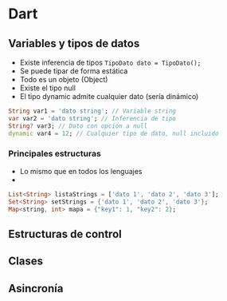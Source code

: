# Dart

## Variables y tipos de datos 

- Existe inferencia de tipos `TipoDato dato = TipoDato();`
- Se puede tipar de forma estática
- Todo es un objeto (Object)
- Existe el tipo null
- El tipo dynamic admite cualquier dato (sería dinámico)

```dart
String var1 = 'dato string'; // Variable string
var var2 = 'dato string'; // Inferencia de tipo
String? var3; // Dato con opción a null
dynamic var4 = 12; // Cualquier tipo de dato, null incluido
```

### Principales estructuras

- Lo mismo que en todos los lenguajes
- 

```dart
List<String> listaStrings = ['dato 1', 'dato 2', 'dato 3'];
Set<String> setStrings = {'dato 1', 'dato 2', 'dato 3'};
Map<string, int> mapa = {"key1": 1, "key2": 2};
```


## Estructuras de control

## Clases

## Asincronía
